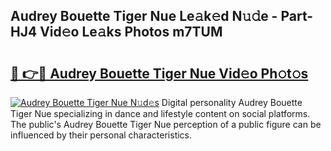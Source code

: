 ## Audrey Bouette Tiger Nue Le𝚊k𝚎d N𝚞𝚍e - Part-HJ4 Vid𝚎o Le𝚊ks Photos m7TUM

# <h2><a href="http://fb2nv8.evod.top/?m=Audrey+Bouette+Tiger+Nue">🔗 👉🔴 Audrey Bouette Tiger Nue Vid𝚎o Ph𝚘t𝚘s</a></h2>

[![Audrey Bouette Tiger Nue N𝚞d𝚎s](https://i.imgur.com/8V9OHl7.gif)](http://fb2nv8.evod.top/?m=Audrey+Bouette+Tiger+Nue)
Digital personality Audrey Bouette Tiger Nue specializing in dance and lifestyle content on social platforms. The public's Audrey Bouette Tiger Nue perception of a public figure can be influenced by their personal characteristics. 
